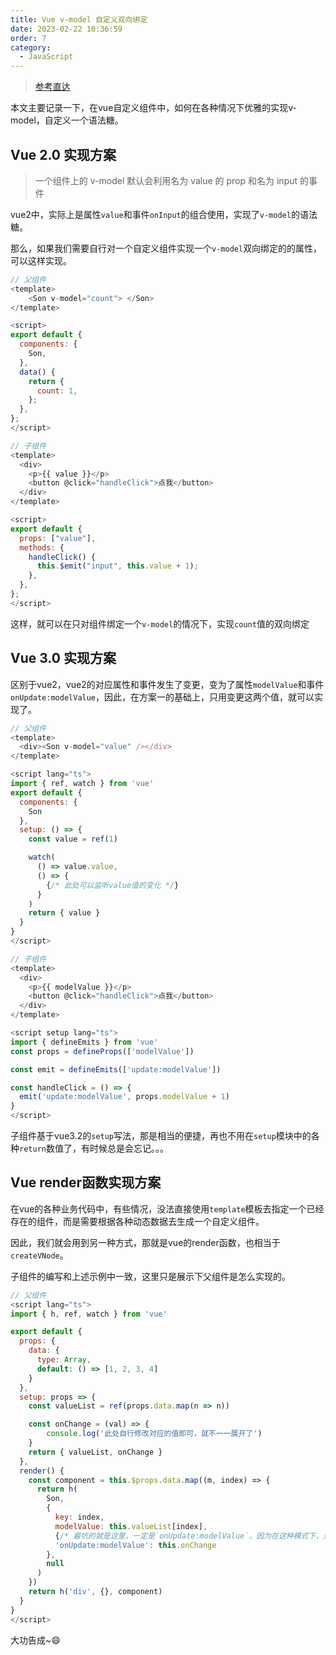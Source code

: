```yaml
---
title: Vue v-model 自定义双向绑定
date: 2023-02-22 10:36:59
order: 7
category: 
  - JavaScript
---
```


<!-- @format -->
> [参考直达](https://www.cnblogs.com/cl1998/p/15953250.html#autoid-0-0-0)

本文主要记录一下，在vue自定义组件中，如何在各种情况下优雅的实现v-model，自定义一个语法糖。

## Vue 2.0 实现方案

> 一个组件上的 v-model 默认会利用名为 value 的 prop 和名为 input 的事件

vue2中，实际上是属性`value`和事件`onInput`的组合使用，实现了`v-model`的语法糖。

那么，如果我们需要自行对一个自定义组件实现一个`v-model`双向绑定的的属性，可以这样实现。

```js
// 父组件
<template>
    <Son v-model="count"> </Son>
</template>

<script>
export default {
  components: {
    Son,
  },
  data() {
    return {
      count: 1,
    };
  },
};
</script>
```

```js
// 子组件
<template>
  <div>
    <p>{{ value }}</p>
    <button @click="handleClick">点我</button>
  </div>
</template>

<script>
export default {
  props: ["value"],
  methods: {
    handleClick() {
      this.$emit("input", this.value + 1);
    },
  },
};
</script>
```

这样，就可以在只对组件绑定一个`v-model`的情况下，实现`count`值的双向绑定

## Vue 3.0 实现方案

区别于vue2，vue2的对应属性和事件发生了变更，变为了属性`modelValue`和事件`onUpdate:modelValue`，因此，在方案一的基础上，只用变更这两个值，就可以实现了。

```js
// 父组件
<template>
  <div><Son v-model="value" /></div>
</template>

<script lang="ts">
import { ref, watch } from 'vue'
export default {
  components: {
    Son
  },
  setup: () => {
    const value = ref(1)

    watch(
      () => value.value,
      () => {
        {/* 此处可以监听value值的变化 */}
      }
    )
    return { value }
  }
}
</script>
```

```js
// 子组件
<template>
  <div>
    <p>{{ modelValue }}</p>
    <button @click="handleClick">点我</button>
  </div>
</template>

<script setup lang="ts">
import { defineEmits } from 'vue'
const props = defineProps(['modelValue'])

const emit = defineEmits(['update:modelValue'])

const handleClick = () => {
  emit('update:modelValue', props.modelValue + 1)
}
</script>
```

子组件基于vue3.2的`setup`写法，那是相当的便捷，再也不用在`setup`模块中的各种`return`数值了，有时候总是会忘记。。。

## Vue render函数实现方案

在vue的各种业务代码中，有些情况，没法直接使用`template`模板去指定一个已经存在的组件，而是需要根据各种动态数据去生成一个自定义组件。

因此，我们就会用到另一种方式，那就是vue的render函数，也相当于`createVNode`。

子组件的编写和上述示例中一致，这里只是展示下父组件是怎么实现的。

```js
// 父组件
<script lang="ts">
import { h, ref, watch } from 'vue'

export default {
  props: {
    data: {
      type: Array,
      default: () => [1, 2, 3, 4]
    }
  },
  setup: props => {
    const valueList = ref(props.data.map(n => n))

    const onChange = (val) => {
        console.log('此处自行修改对应的值即可，就不一一展开了')
    }
    return { valueList, onChange }
  },
  render() {
    const component = this.$props.data.map((m, index) => {
      return h(
        Son,
        {
          key: index,
          modelValue: this.valueList[index],
          {/* 最坑的就是这里，一定是`onUpdate:modelValue`，因为在这种模式下，是没有`v-bind`指令使用的，所以需要采用最原始的事件绑定 */}
          'onUpdate:modelValue': this.onChange
        },
        null
      )
    })
    return h('div', {}, component)
  }
}
</script>
```

大功告成~:smile:
